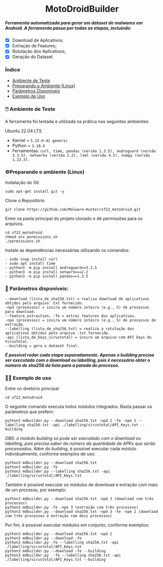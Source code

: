 <h1 align="center"> MotoDroidBuilder </h1>
<h5 align="left"> Ferramenta automatizada para gerar um dataset de malwares em Android. A ferramenta passa por todas as etapas, incluíndo: </h5>


- [x] Download de Aplicativos;
- [x] Extração de Features;
- [x] Rotulação dos Aplicativos;
- [x] Geração do Dataset.

[//]: # (MotoDroidBuilder: implementação completa e totalmente integrada da ferramenta. Todas as etapas e "firulas" devem estar incorporadas na ferramenta.)

[//]: # ()
[//]: # (### Ideias para a ferramenta)

[//]: # ()
[//]: # (1&#41; ser capaz de executar as etapas &#40;todas ou individualmente&#41; do processo de construção de um *dataset*:)

[//]: # (    -   Download do APK;)

[//]: # (    -   Extração de características &#40;+ Tratamento e validação das mesmas&#41;;)

[//]: # (    -   Rotulação dos APKs;)

[//]: # (    -   Construção do *dataset* &#40;+ Sanitização do *dataset*&#41;;)

[//]: # ()
[//]: # (2&#41; ser capaz de gerar arquivos de saída:)

[//]: # (    -   logs &#40;i.e., arquivos de texto&#41; contendo informações sobre o processamento, como:)

[//]: # (        -   tempo de download dos APKs;)

[//]: # (        -   tempo de extração dos APKs;)

[//]: # (        -   uso de CPU;)

[//]: # (        -   consumo de memória RAM;)

[//]: # (    -   um arquivo JSON para cada APK contendo os resultados da análise do VirusTotal;)

[//]: # (    -   um arquivo de texto para cada APK contendo chamadas de API &#40;extração crua&#41;;)

[//]: # (    -   um arquivo CSV para cada APK contendo todas as características;)

[//]: # (    -   um arquivo CSV para cada APK contendo os dados tratados e adequados para integrar ao *dataset* final;)

[//]: # (    -   o *dataset* final &#40;i.e., resultado final da ferramenta que contém a união de todos os CSVs de APKs&#41;;)

[//]: # ()
[//]: # (3&#41; ser capaz de oferecer opções de especificação para o usuário.)

[//]: # ()
[//]: # (4&#41; ser capaz de automatizar todo o processo de construção de um *dataset*.)

[//]: # ()
[//]: # (5&#41; possuir uma estrutura flexível para ser capaz de integrar mais funcionalidades, posteriormente.)
### Índice

* [Ambiente de Teste](#ambiente-de-teste)
* [Preparando o Ambiente (Linux)](#preparando-o-ambiente)
* [Parâmetros Disponíveis](#parametros-disponiveis)
* [Exemplo de Uso](#exemplo-de-uso)

<div id="ambiente-de-teste"/>

### 🖱️ Ambiente de Teste 

A ferramenta foi testada e utilizada na prática nos seguintes ambientes:

Ubuntu 22.04 LTS
* Kernel = ``` 5.15.0-41 generic ```
* Python = ``` 3.10.4 ```
* Ferramentas: ``` curl, time, pandas (versão 1.3.5), androguard (versão 3.3.5), networkx (versão 2.2), lxml (versão 4.5), numpy (versão 1.22.3). ```

<div id="preparando-o-ambiente"/>

### ⚙️Preparando o ambiente (Linux)
Instalação do Git
```
sudo apt-get install git -y
```
Clone o Repositório
```
git clone https://github.com/Malware-Hunter/sf22_motodroid.git
```
Entre na pasta principal do projeto clonado e dê permissões para os arquivos.
```
cd sf22_motodroid
chmod u+x permissions.sh
./permissions.sh
```
Instale as dependências necessárias utilizando os comandos:
```
- sudo snap install curl
- sudo apt install time
- python3 -m pip install androguard==3.3.5
- python3 -m pip install networkx==2.2
- python3 -m pip install pandas==1.3.5
```

<div id="parametros-disponiveis"/>

### 📌 Parâmetros disponíveis:


```
--download (lista_de_sha256.txt) = realiza download de aplicativos obtidos pelo arquivo .txt fornecido.
-npd (processos) = insira um número inteiro (e.g., 5) de processos para download.
--feature_extraction, -fe = extrai features dos aplicativos.
-npe (processos) = insira um número inteiro (e.g., 5) de processos de extração. 
--labelling (lista_de_sha256.txt) = realiza a rotulação dos aplicativos obtidos pelo arquivo .txt fornecido.
-api (lista_de_keys_virustotal) = insira um arquivo com API keys do VirusTotal.
--building = gera o dataset final.
```

[//]: # (Os parâmetros *--download* e *--labelling* recebem uma lista.txt contendo os sha256 dos APKs que se deseja baixar. Esta lista pode estar em qualquer lugar.)

[//]: # ()
[//]: # (O parâmetro *-api* recebe uma lista.txt contendo as API Keys do VirusTotal. Esta lista pode estar em qualquer lugar.)

[//]: # ()
[//]: # (O parâmetro *-npd* e -*npe* recebe um número inteiro informando a quantidade de processos &#40;núcleos da máquina&#41; que serão utilizados para realizar a etapa de download e extração, respectivamente. Se não for definido esse parâmetro, o valor será setado em 1 processo, por padrão.)

***É possível rodar cada etapa separadamente. Apenas o building precisa ser executado com o download ou labelling, pois é necessário obter o número de sha256 da lista para a parada do processo.***

<div id="exemplo-de-uso"/>

### 👨‍💻 Exemplo de uso
Entre no diretório principal:
```
cd sf22_motodroid
```
O seguinte comando executa todos módulos integrados. Basta passar os parâmetros que preferir:
```
python3 mdbuilder.py --download sha256.txt -npd 2 -fe -npe 2 --labelling sha256.txt -api ./labelling/virustotal/API_Keys.txt --building
```
*OBS: o módulo building só pode ser executado com o download ou labelling, pois precisa saber do número da quantidade de APKs que serão processados.*
Além do *building*, é possível executar cada módulo individualmente, conforme exemplos de uso:
```
python3 mdbuilder.py --download sha256.txt
python3 mdbuilder.py -fe
python3 mdbuilder.py --labelling sha256.txt -api ./labelling/virustotal/API_Keys.txt
```
Também é possível executar os módulos de download e extração com mais de um processo, por exemplo:
```
python3 mdbuilder.py --download sha256.txt -npd 3 (download com três processos)
python3 mdbuilder.py -fe -npe 3 (extração com três processos)
python3 mdbuilder.py --download sha256.txt -npd 3 -fe -npe 2 (download com três processos e extração com dois processos)

```
Por fim, é possível executar módulos em conjunto, conforme exemplos:
```
python3 mdbuilder.py --download sha256.txt -npd 1
python3 mdbuilder.py --download -fe
python3 mdbuilder.py -fe --labelling sha256.txt -api ./labelling/virustotal/API_Keys.txt
python3 mdbuilder.py --download -fe --building
python3 mdbuilder.py  -fe --labelling sha256.txt -api ./labelling/virustotal/API_Keys.txt --building
```
